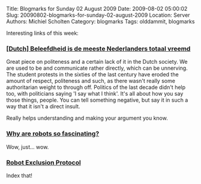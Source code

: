 Title: Blogmarks for Sunday 02 August 2009
Date: 2009-08-02 05:00:02
Slug: 20090802-blogmarks-for-sunday-02-august-2009
Location: Server
Authors: Michiel Scholten
Category: blogmarks
Tags: olddammit, blogmarks

<p>Interesting links of this week:</p>
<h3><a href="http://www.nrc.nl/opinie/article2316305.ece/Beleefdheid_is_de_meeste_Nederlanders_totaal_vreemd">[Dutch] Beleefdheid is de meeste Nederlanders totaal vreemd</a></h3>
<p>Great piece on politeness and a certain lack of it in the Dutch society. We are used to be and communicate rather directly, which can be unnerving. The student protests in the sixties of the last century have eroded the amount of respect, politeness and such, as there wasn't really some authoritarian weight to through off. Politics of the last decade didn't help too, with politicians saying 'I say what I think'. It's all about how you say those things, people. You can tell something negative, but say it in such a way that it isn't a direct insult.</p>

<p>Really helps understanding and making your argument you know.</p>
<h3><a href="http://www.ftrain.com/ah_beautiful_robot.html">Why are robots so fascinating?</a></h3>
<p>Wow, just... wow.</p>
<h3><a href="http://www.ftrain.com/robot_exclusion_protocol.html">Robot Exclusion Protocol</a></h3>
<p>Index that!</p>
